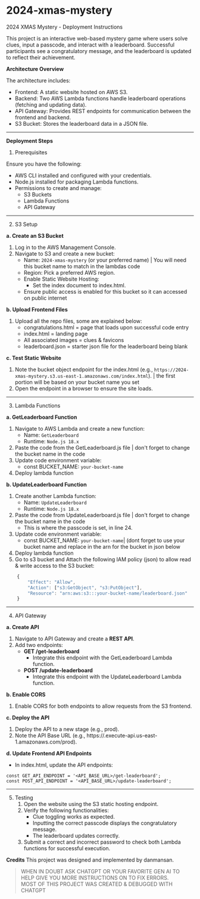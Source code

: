 # 2024-xmas-mystery
2024 XMAS Mystery - Deployment Instructions

This project is an interactive web-based mystery game where users solve clues, input a passcode, and interact with a leaderboard. Successful participants see a congratulatory message, and the leaderboard is updated to reflect their achievement.

**Architecture Overview**

The architecture includes:  
- Frontend: A static website hosted on AWS S3.  
-	Backend: Two AWS Lambda functions handle leaderboard operations (fetching and updating data).  
-	API Gateway: Provides REST endpoints for communication between the frontend and backend.  
-	S3 Bucket: Stores the leaderboard data in a JSON file.  

---

**Deployment Steps**

1. Prerequisites

Ensure you have the following:  
-	AWS CLI installed and configured with your credentials.  
- Node.js installed for packaging Lambda functions.  
- Permissions to create and manage:  
  - S3 Buckets
  - Lambda Functions
  - API Gateway

---

2. S3 Setup

**a. Create an S3 Bucket**  
  1.	Log in to the AWS Management Console.
  2.	Navigate to S3 and create a new bucket:
    	- Name: `2024-xmas-mystery` (or your preferred name) | You will need this bucket name to match in the lambdas code  
    	- Region: Pick a preferred AWS region.  
    	- Enable Static Website Hosting:
      		- Set the index document to index.html.
       	- Ensure public access is enabled for this bucket so it can accessed on public internet  

**b. Upload Frontend Files**  
  1.	Upload all the repo files, some are explained below:  
    	- congratulations.html = page that loads upon successful code entry
    	- index.html = landing page
    	- All associated images = clues & favicons
     	- leaderboard.json = starter json file for the leaderboard being blank

     
**c. Test Static Website**  
  1.	Note the bucket object endpoint for the index.html (e.g., `https://2024-xmas-mystery.s3.us-east-1.amazonaws.com/index.html`). | the first portion will be based on your bucket name you set
  2.	Open the endpoint in a browser to ensure the site loads. 

---
3. Lambda Functions

**a. GetLeaderboard Function**  
  1.	Navigate to AWS Lambda and create a new function:  
    	- 	Name: `GetLeaderboard`
     	- 	Runtime: `Node.js 18.x`
  2.	Paste the code from the GetLeaderboard.js file | don't forget to change the bucket  name in the code  
  3.	Update code environment variable:  
     	- 	const BUCKET_NAME: `your-bucket-name`
  4.	Deploy lambda function 

**b. UpdateLeaderboard Function**   
  1.	Create another Lambda function:
    	- 	Name: `UpdateLeaderboard`
     	- 	Runtime: `Node.js 18.x`
  2.	Paste the code from UpdateLeaderboard.js file | don't forget to change the bucket  name in the code
    	- 	This is where the passcode is set, in line 24. 
  3.	Update code environment variable:   
     	- 	const BUCKET_NAME: `your-bucket-name`| (dont forget to use your bucket name and replace in the arn for the bucket in json below  
  4.	Deploy lambda function  
  5.	Go to s3 bucket and Attach the following IAM policy (json) to allow read & write access to the S3 bucket:  
```javascript
	{
	    "Effect": "Allow",
	    "Action": ["s3:GetObject", "s3:PutObject"],
	    "Resource": "arn:aws:s3:::your-bucket-name/leaderboard.json"
	}
```

---
4. API Gateway


**a. Create API**
  1.	Navigate to API Gateway and create a **REST API**.
  2.	Add two endpoints: 
    	- 	**GET /get-leaderboard**
     		- Integrate this endpoint with the GetLeaderboard Lambda function.  
     	- 	**POST /update-leaderboard**
      		- Integrate this endpoint with the UpdateLeaderboard Lambda function.  

**b. Enable CORS**
  1.	Enable CORS for both endpoints to allow requests from the S3 frontend.

**c. Deploy the API**
  1.	Deploy the API to a new stage (e.g., prod).
  2.	Note the API Base URL (e.g., https://<api-id>.execute-api.us-east-1.amazonaws.com/prod).

**d. Update Frontend API Endpoints**

- 	In index.html, update the API endpoints:

`const GET_API_ENDPOINT = '<API_BASE_URL>/get-leaderboard';`  
`const POST_API_ENDPOINT = '<API_BASE_URL>/update-leaderboard';`

---
5. Testing
	1.	Open the website using the S3 static hosting endpoint.
	2.	Verify the following functionalities:
    	- 	Clue toggling works as expected.
     	- 	Inputting the correct passcode displays the congratulatory message.
     	- 	The leaderboard updates correctly.
 	3.	Submit a correct and incorrect password to check both Lambda functions for successful execution.  


**Credits**
This project was designed and implemented by danmansan.


> WHEN IN DOUBT ASK CHATGPT OR YOUR FAVORITE GEN AI TO HELP GIVE YOU MORE INSTRUCTIONS ON TO FIX ERRORS.  
 MOST OF THIS PROJECT WAS CREATED & DEBUGGED WITH CHATGPT
